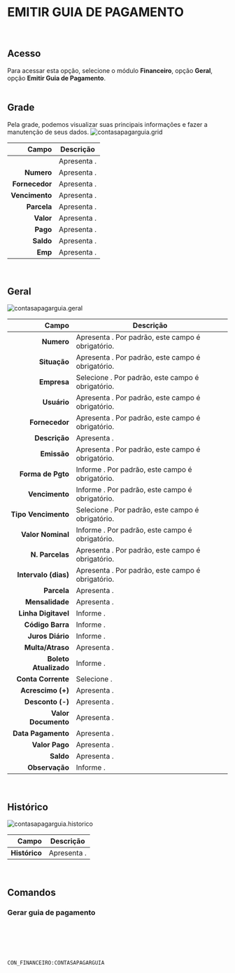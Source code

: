 # EMITIR GUIA DE PAGAMENTO
<br>

## Acesso
Para acessar esta opção, selecione o módulo **Financeiro**, opção **Geral**, opção **Emitir Guia de Pagamento**.
<br>
<br>

## Grade
Pela grade, podemos visualizar suas principais informações e fazer a manutenção de seus dados.
![contasapagarguia.grid](https://raw.githubusercontent.com/netforcews/docs-erp/master/financeiro/imagens/contasapagarguia.grid.png)

Campo | Descrição
--:|---
**&nbsp;** | Apresenta .
**Numero** | Apresenta .
**Fornecedor** | Apresenta .
**Vencimento** | Apresenta .
**Parcela** | Apresenta .
**Valor** | Apresenta .
**Pago** | Apresenta .
**Saldo** | Apresenta .
**Emp** | Apresenta .
<br>

## Geral
![contasapagarguia.geral](https://raw.githubusercontent.com/netforcews/docs-erp/master/financeiro/imagens/contasapagarguia.geral.png)

Campo | Descrição
--:|---
**Numero** | Apresenta . Por padrão, este campo é obrigatório.
**Situação** | Apresenta . Por padrão, este campo é obrigatório.
**Empresa** | Selecione . Por padrão, este campo é obrigatório.
**Usuário** | Apresenta . Por padrão, este campo é obrigatório.
**Fornecedor** | Apresenta . Por padrão, este campo é obrigatório.
**Descrição** | Apresenta .
**Emissão** | Apresenta . Por padrão, este campo é obrigatório.
**Forma de Pgto** | Informe . Por padrão, este campo é obrigatório.
**Vencimento** | Informe . Por padrão, este campo é obrigatório.
**Tipo Vencimento** | Selecione . Por padrão, este campo é obrigatório.
**Valor Nominal** | Informe . Por padrão, este campo é obrigatório.
**N. Parcelas** | Apresenta . Por padrão, este campo é obrigatório.
**Intervalo (dias)** | Apresenta . Por padrão, este campo é obrigatório.
**Parcela** | Apresenta .
**Mensalidade** | Apresenta .
**Linha Digitavel** | Informe .
**Código Barra** | Informe .
**Juros Diário** | Informe .
**Multa/Atraso** | Apresenta .
**Boleto Atualizado** | Informe .
**Conta Corrente** | Selecione .
**Acrescimo (+)** | Apresenta .
**Desconto (-)** | Apresenta .
**Valor Documento** | Apresenta .
**Data Pagamento** | Apresenta .
**Valor Pago** | Apresenta .
**Saldo** | Apresenta .
**Observação** | Informe .
<br>

## Histórico
![contasapagarguia.historico](https://raw.githubusercontent.com/netforcews/docs-erp/master/financeiro/imagens/contasapagarguia.historico.png)

Campo | Descrição
--:|---
**Histórico** | Apresenta .
<br>

## Comandos
### Gerar guia de pagamento
<br>
<br>
<br>
<br>

```CON_FINANCEIRO:CONTASAPAGARGUIA```
